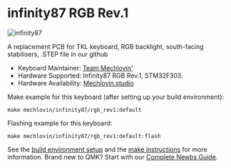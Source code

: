 # infinity87 RGB Rev.1

![infinity87](https://i.imgur.com/sGRD4d7.jpeg)

A replacement PCB for TKL keyboard, RGB backlight, south-facing stabilisers, .STEP file in our github

* Keyboard Maintainer: [Team Mechlovin'](https://github.com/mechlovin)
* Hardware Supported: Infinity87 RGB Rev.1, STM32F303.
* Hardware Availability: [Mechlovin.studio](https://mechlovin.studio)

Make example for this keyboard (after setting up your build environment):

    make mechlovin/infinity87/rgb_rev1:default

Flashing example for this keyboard:

    make mechlovin/infinity87/rgb_rev1:default:flash

See the [build environment setup](https://docs.qmk.fm/#/getting_started_build_tools) and the [make instructions](https://docs.qmk.fm/#/getting_started_make_guide) for more information. Brand new to QMK? Start with our [Complete Newbs Guide](https://docs.qmk.fm/#/newbs).
